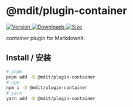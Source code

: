 # @mdit/plugin-container

[![Version](https://img.shields.io/npm/v/@mdit/plugin-container.svg?style=flat-square&logo=npm) ![Downloads](https://img.shields.io/npm/dm/@mdit/plugin-container.svg?style=flat-square&logo=npm) ![Size](https://img.shields.io/bundlephobia/min/@mdit/plugin-container?style=flat-square&logo=npm)](https://www.npmjs.com/package/@mdit/plugin-container)

container plugin for MarkdownIt.

## Install / 安装

```bash
# pnpm
pnpm add -D @mdit/plugin-container
# npm
npm i -D @mdit/plugin-container
# yarn
yarn add -D @mdit/plugin-container
```
